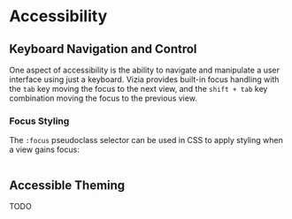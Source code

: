 # Accessibility

## Keyboard Navigation and Control

One aspect of accessibility is the ability to navigate and manipulate a user interface using just a keyboard. Vizia provides built-in focus handling with the `tab` key moving the focus to the next view, and the `shift + tab` key combination moving the focus to the previous view.

### Focus Styling

The `:focus` pseudoclass selector can be used in CSS to apply styling when a view gains focus:

```rust

```

## Accessible Theming

TODO
